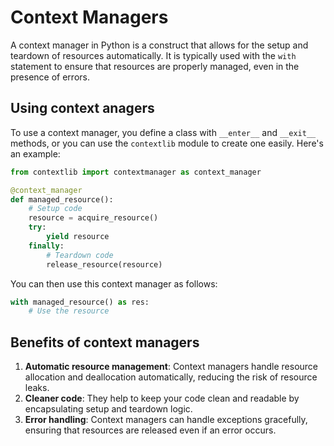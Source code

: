 # Context Managers

A context manager in Python is a construct that allows for the setup and teardown of resources automatically. It is typically used with the `with` statement to ensure that resources are properly managed, even in the presence of errors.

## Using context anagers

To use a context manager, you define a class with `__enter__` and `__exit__` methods, or you can use the `contextlib` module to create one easily. Here's an example:

```python
from contextlib import contextmanager as context_manager

@context_manager
def managed_resource():
    # Setup code
    resource = acquire_resource()
    try:
        yield resource
    finally:
        # Teardown code
        release_resource(resource)
```

You can then use this context manager as follows:

```python
with managed_resource() as res:
    # Use the resource
```

## Benefits of context managers

1. **Automatic resource management**: Context managers handle resource allocation and deallocation automatically, reducing the risk of resource leaks.
2. **Cleaner code**: They help to keep your code clean and readable by encapsulating setup and teardown logic.
3. **Error handling**: Context managers can handle exceptions gracefully, ensuring that resources are released even if an error occurs.
